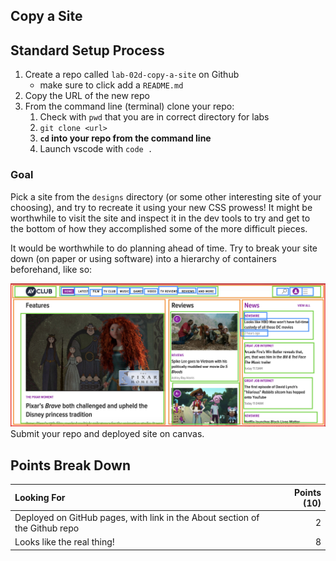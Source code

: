 ## Copy a Site

## Standard Setup Process

1. Create a repo called `lab-02d-copy-a-site` on Github
    - make sure to click add a `README.md`
1. Copy the URL of the new repo
1. From the command line (terminal) clone your repo:
    1. Check with `pwd` that you are in correct directory for labs
    1. `git clone <url>`
    1. **`cd` into your repo from the command line**
    1. Launch vscode with `code .`


### Goal

Pick a site from the `designs` directory (or some other interesting site of your choosing), and try to recreate it using your new CSS prowess! It might be worthwhile to visit the site and inspect it in the dev tools to try and get to the bottom of how they accomplished some of the more difficult pieces.

It would be worthwhile to do planning ahead of time. Try to break your site down (on paper or using software) into a hierarchy of containers beforehand, like so:

![](./rainbow-hierarchy.png)
Submit your repo and deployed site on canvas.

## Points Break Down

Looking For | Points (10)
:--|--:
Deployed on GitHub pages, with link in the About section of the Github repo | 2
Looks like the real thing! | 8
